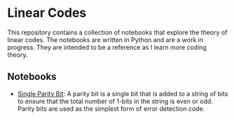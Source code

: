 # Linear Codes

This repository contains a collection of notebooks that explore the theory of linear codes. The notebooks are written in Python and are a work in progress. They are intended to be a reference as I learn more coding theory.

## **Notebooks**

- [Single Parity Bit](./parity.ipynb): A parity bit is a single bit that is added to a string of bits to ensure that the total number of 1-bits in the string is even or odd. Parity bits are used as the simplest form of error detection code.
